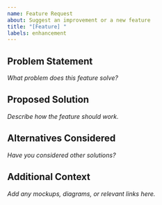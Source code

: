 ```yaml
---
name: Feature Request
about: Suggest an improvement or a new feature
title: "[Feature] "
labels: enhancement
---
```


## Problem Statement
_What problem does this feature solve?_

## Proposed Solution
_Describe how the feature should work._

## Alternatives Considered
_Have you considered other solutions?_

## Additional Context
_Add any mockups, diagrams, or relevant links here._
